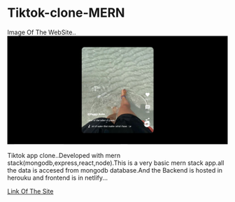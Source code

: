 # Tiktok-clone-MERN


Image Of The WebSite..
![](readmeImg/1.JPG)


Tiktok app clone..Developed with mern stack(mongodb,express,react,node).This is a very basic mern stack app.all the data is accesed from mongodb database.And the Backend is hosted in herouku and frontend is in netlify...


[Link Of The Site](https://apc-tiktok-clone.netlify.app)
